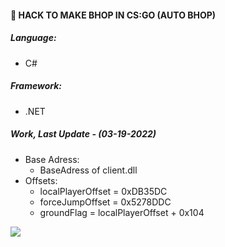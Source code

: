 #### <b>🦅 HACK TO MAKE BHOP IN CS:GO (AUTO BHOP)</b>

##### Language:
 - C#

##### Framework:
 - .NET

##### Work, Last Update - (03-19-2022)
- Base Adress: 
  - BaseAdress of client.dll
- Offsets:
  - localPlayerOffset = 0xDB35DC
  - forceJumpOffset = 0x5278DDC
  - groundFlag = localPlayerOffset + 0x104

![](bhop-awesome.gif)